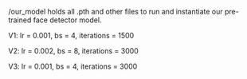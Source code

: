 /our_model holds all .pth and other files to run and instantiate our pre-trained face detector model.

V1: lr = 0.001, bs = 4, iterations = 1500

V2: lr = 0.002, bs = 8, iterations = 3000

V3: lr = 0.001, bs = 4, iterations = 3000
